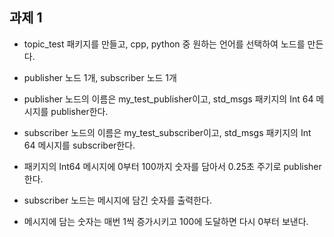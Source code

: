## 과제 1
- topic_test 패키지를 만들고, cpp, python 중 
  원하는 언어를 선택하여 노드를 만든다.

- publisher 노드 1개, subscriber 노드 1개

- publisher 노드의 이름은 my_test_publisher이고, std_msgs
 패키지의 Int 64 메시지를 publisher한다.

- subscriber 노드의 이름은 my_test_subscriber이고, std_msgs
 패키지의 Int 64 메시지를 subscriber한다.

- 패키지의 Int64 메시지에 0부터 100까지 숫자를 담아서 0.25초
주기로 publisher한다.

- subscriber 노드는 메시지에 담긴 숫자를 출력한다.

- 메시지에 담는 숫자는 매번 1씩 증가시키고 100에 도달하면 다시 0부터
보낸다.